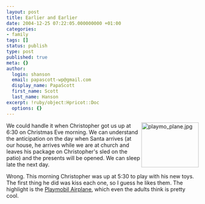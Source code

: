 ```yaml
---
layout: post
title: Earlier and Earlier
date: 2004-12-25 07:22:05.000000000 +01:00
categories:
- family
tags: []
status: publish
type: post
published: true
meta: {}
author:
  login: shanson
  email: papascott-wp@gmail.com
  display_name: PapaScott
  first_name: Scott
  last_name: Hanson
excerpt: !ruby/object:Hpricot::Doc
  options: {}
---
```

<p><a href="http://store.playmobilusa.com/is-bin/INTERSHOP.enfinity/eCS/Store/en/-/USD/PM_DisplayProductInformation-Start;sid=fczBM3YGcUPBIjfLe63NFbg0OnNIO01W6-U=?ProductSKU=3185&CategoryName=US_storefront&PLS=0#"><img alt="playmo_plane.jpg" src="https://www.papascott.de/archives/fotos/playmo_plane.jpg" width="150" height="118" border="0" align="right" /></a> We could handle it when Christopher got us up at 6:30 on Christmas Eve morning. We can understand the anticipation on the day when Santa arrives (at our house, he arrives while we are at church and leaves his package on Christopher's sled on the patio) and the presents will be opened. We can sleep late the next day.</p>
<p>Wrong. This morning Christopher was up at 5:30 to play with his new toys. The first thing he did was kiss each one, so I guess he likes them. The highlight is the <a href="http://http://store.playmobilusa.com/is-bin/INTERSHOP.enfinity/eCS/Store/en/-/USD/PM_DisplayProductInformation-Start;sid=fczBM3YGcUPBIjfLe63NFbg0OnNIO01W6-U=?ProductSKU=3185&CategoryName=US_storefront&PLS=0#">Playmobil Airplane</a>, which even the adults think is pretty cool.</p>
